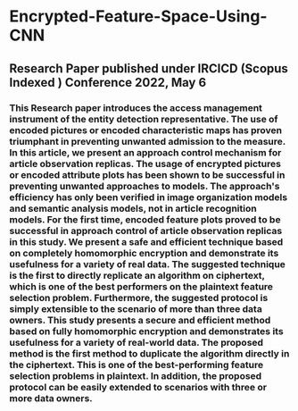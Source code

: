 <h1> Encrypted-Feature-Space-Using-CNN </h1>
<h2> Research Paper published under IRCICD (Scopus Indexed ) Conference 2022, May 6 </h2>
<h3> This Research paper introduces the access management instrument of the entity detection representative. The use of encoded pictures or encoded characteristic maps has proven triumphant in preventing unwanted admission to the measure. In this article, we present an approach control mechanism for article observation replicas. The usage of encrypted pictures or encoded attribute plots has been shown to be successful in preventing unwanted approaches to models. The approach's efficiency has only been verified in image organization models and semantic analysis models, not in article recognition models. For the first time, encoded feature plots proved to be successful in approach control of article observation replicas in this study. We present a safe and efficient technique based on completely homomorphic encryption and demonstrate its usefulness for a variety of real data. The suggested technique is the first to directly replicate an algorithm on ciphertext, which is one of the best performers on the plaintext feature selection problem. Furthermore, the suggested protocol is simply extensible to the scenario of more than three data owners. This study presents a secure and efficient method based on fully homomorphic encryption and demonstrates its usefulness for a variety of real-world data. The proposed method is the first method to duplicate the algorithm directly in the ciphertext. This is one of the best-performing feature selection problems in plaintext. In addition, the proposed protocol can be easily extended to scenarios with three or more data owners. </h3>
